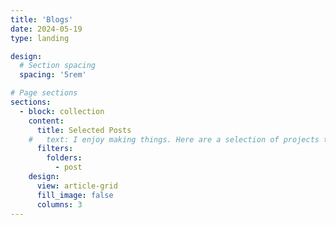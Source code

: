 ```yaml
---
title: 'Blogs'
date: 2024-05-19
type: landing

design:
  # Section spacing
  spacing: '5rem'

# Page sections
sections:
  - block: collection
    content:
      title: Selected Posts
    #   text: I enjoy making things. Here are a selection of projects that I have worked on over the years.
      filters:
        folders:
          - post
    design:
      view: article-grid
      fill_image: false
      columns: 3
---
```


